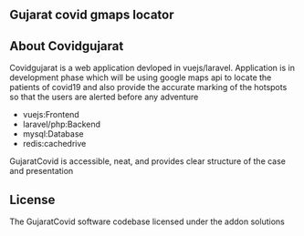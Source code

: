 ## Gujarat covid gmaps locator



## About Covidgujarat 

Covidgujarat is a web application devloped in vuejs/laravel.  Application is in development phase which will be using google maps api to locate the patients of covid19
and also provide the accurate marking of the hotspots so that the users are alerted before any adventure

- vuejs:Frontend
- laravel/php:Backend
- mysql:Database
- redis:cachedrive


GujaratCovid is accessible, neat, and provides clear structure of the case and presentation







## License

The GujaratCovid software codebase licensed under the addon solutions
